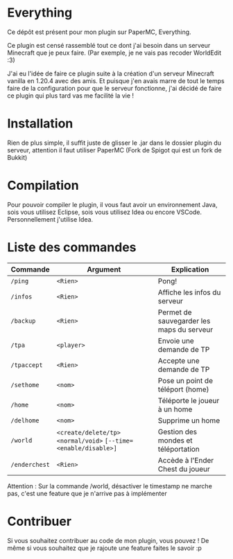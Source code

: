 # Everything

Ce dépôt est présent pour mon plugin sur PaperMC, Everything.

Ce plugin est censé rassemblé tout ce dont j'ai besoin dans un serveur Minecraft que je peux faire. (Par exemple, je ne vais pas recoder WorldEdit :3)

J'ai eu l'idée de faire ce plugin suite à la création d'un serveur Minecraft vanilla en 1.20.4 avec des amis. Et puisque j'en avais marre de tout le temps faire de la configuration pour que le serveur fonctionne, j'ai décidé de faire ce plugin qui plus tard vas me facilité la vie !

# Installation

Rien de plus simple, il suffit juste de glisser le .jar dans le dossier plugin du serveur, attention il faut utiliser PaperMC (Fork de Spigot qui est un fork de Bukkit)

# Compilation

Pour pouvoir compiler le plugin, il vous faut avoir un environnement Java, sois vous utilisez Eclipse, sois vous utilisez Idea ou encore VSCode. Personnellement j'utilise Idea.

# Liste des commandes
| Commande       | Argument               | Explication                                   |
|----------------|------------------------|-----------------------------------------------|
| `/ping`        | `<Rien>`               | Pong!                                         |
| `/infos`       | `<Rien>`               | Affiche les infos du serveur                  |
| `/backup`      | `<Rien>`               | Permet de sauvegarder les maps du serveur     |
| `/tpa`         | `<player>`             | Envoie une demande de TP                     |
| `/tpaccept`    | `<Rien>`               | Accepte une demande de TP                    |
| `/sethome`     | `<nom>`                | Pose un point de téléport (home)              |
| `/home`        | `<nom>`                | Téléporte le joueur à un home                 |
| `/delhome`     | `<nom>`                | Supprime un home                              |
| `/world`       | `<create/delete/tp>` `<normal/void>` `[--time=<enable/disable>]` | Gestion des mondes et téléportation     |
| `/enderchest`  | `<Rien>`               | Accède à l'Ender Chest du joueur              |

Attention : 
Sur la commande /world, désactiver le timestamp ne marche pas, c'est une feature que je n'arrive pas à implémenter


# Contribuer

Si vous souhaitez contribuer au code de mon plugin, vous pouvez ! 
De même si vous souhaitez que je rajoute une feature faites le savoir :p
